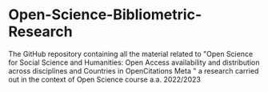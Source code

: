 # Open-Science-Bibliometric-Research
The GitHub repository containing all the material related to "Open Science for Social Science and Humanities: Open Access availability and distribution across disciplines and Countries in OpenCitations Meta " a research carried out in the context of Open Science course a.a. 2022/2023
